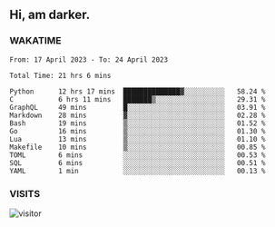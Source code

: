 ## Hi, am darker.

### WAKATIME

<!--START_SECTION:waka-->

```text
From: 17 April 2023 - To: 24 April 2023

Total Time: 21 hrs 6 mins

Python      12 hrs 17 mins  ██████████████▓░░░░░░░░░░   58.24 %
C           6 hrs 11 mins   ███████▒░░░░░░░░░░░░░░░░░   29.31 %
GraphQL     49 mins         █░░░░░░░░░░░░░░░░░░░░░░░░   03.91 %
Markdown    28 mins         ▓░░░░░░░░░░░░░░░░░░░░░░░░   02.28 %
Bash        19 mins         ▒░░░░░░░░░░░░░░░░░░░░░░░░   01.52 %
Go          16 mins         ▒░░░░░░░░░░░░░░░░░░░░░░░░   01.30 %
Lua         13 mins         ▒░░░░░░░░░░░░░░░░░░░░░░░░   01.10 %
Makefile    10 mins         ▒░░░░░░░░░░░░░░░░░░░░░░░░   00.85 %
TOML        6 mins          ░░░░░░░░░░░░░░░░░░░░░░░░░   00.53 %
SQL         6 mins          ░░░░░░░░░░░░░░░░░░░░░░░░░   00.51 %
YAML        1 min           ░░░░░░░░░░░░░░░░░░░░░░░░░   00.13 %
```

<!--END_SECTION:waka-->

### VISITS
<!-- i should probably build this when i will have some time -->
![visitor](https://profile-counter.glitch.me/sanix-darker/count.svg)
